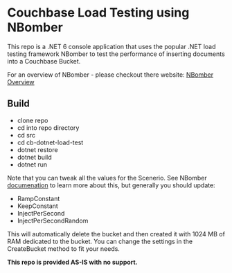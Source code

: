 # Couchbase Load Testing using NBomber

This repo is a .NET 6 console application that uses the popular .NET load testing framework NBomber to test the performance of inserting documents into a Couchbase Bucket.  

For an overview of NBomber - please checkout there website:
[NBomber Overview](https://nbomber.com/docs/overview)

## Build
- clone repo
- cd into repo directory
- cd src
- cd cb-dotnet-load-test
- dotnet restore
- dotnet build
- dotnet run

Note that you can tweak all the values for the Scenerio.  See NBomber [documenation](https://nbomber.com/docs/general-concepts#scenario) to learn more about this, but generally you should update:

- RampConstant
- KeepConstant
- InjectPerSecond
- InjectPerSecondRandom

This will automatically delete the bucket and then created it with 1024 MB of RAM dedicated to the bucket.  You can change the settings in the CreateBucket method to fit your needs.

**This repo is provided AS-IS with no support.**
